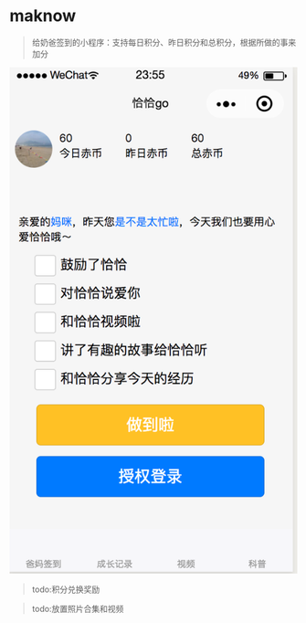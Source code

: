 # maknow

> 给奶爸签到的小程序：支持每日积分、昨日积分和总积分，根据所做的事来加分

![image text](https://github.com/kuai/maknow/blob/master/miniprogram/images/photo.png)

> todo:积分兑换奖励

> todo:放置照片合集和视频
